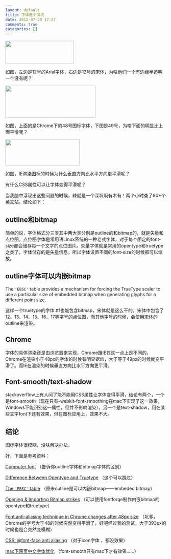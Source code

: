 ```yaml
---
layout: default
title: 字体是个深坑
date: 2012-07-20 17:27
comments: true
categories: []
---
```

<a href="http://yuguo.us/files/2012/07/2.png"><img class="aligncenter size-full wp-image-1282" title="2" src="http://yuguo.us/files/2012/07/2.png" alt="" width="214" height="72" /></a>

如图，左边是12号的Arial字体，右边是12号的宋体，为啥他们一个有边缘半透明一个没有呢？

<a href="http://yuguo.us/files/2012/07/3.png"><img class="aligncenter size-full wp-image-1283" title="3" src="http://yuguo.us/files/2012/07/3.png" alt="" width="283" height="100" /></a>

如图，上面的是Chrome下的48号图标字体，下图是49号，为啥下面的明显比上面平滑呢？

<a href="http://yuguo.us/files/2012/07/4.png"><img class="aligncenter size-full wp-image-1284" title="4" src="http://yuguo.us/files/2012/07/4.png" alt="" width="233" height="82" /></a>

如图，IE渲染图标的时候为什么垂直方向比水平方向更平滑呢？

有什么CSS属性可以让字体变得平滑呢？

当我脑中浮现出这些问题的时候，辣就是一个深坑啊有木有！两个小时查了80+个英文站，结论如下：
<h2>outline和bitmap</h2>
简单的说，字体格式分三类其中两大类分别是outline的和bitmap的，就是矢量和点位图。点位图字体是常用语Linux系统的一种老式字体，对于每个固定的font-size都会储存每一个文字的点位图片。矢量字体就是常用的opentype和truetype之类了，字体储存的是矢量信息，所以字体设置不同的font-size的时候都可以缩放。
<h2>outline字体可以内嵌bitmap</h2>
The <code>'EBSC'</code> table provides a mechanism for forcing the TrueType scaler to use a particular size of embedded bitmap when generating glyphs for a different point size.

这样一个truetype的字体.ttf也能包含bitmap，宋体就是这么干的，宋体中包含了12、13、14、15、16、17等字号的点位图，而其他字号的时候，会使用宋体的outline来渲染。
<h2>Chrome</h2>
字体的具体渲染还是由浏览器来实现，Chrome跟IE在这一点上是不同的，Chrome在渲染小于48px的字体的时候有明显锯齿，大于等于49px的时候就变平滑了。而IE在渲染的时候垂直方向比水平方向更平滑。
<h2>Font-smooth/text-shadow</h2>
stackoverflow上有人问了能不能用CSS属性让字体变得平滑，结论有两个，一个是font-smooth（现在只有-webkit-font-smoothing在mac下实现了这一效果，Windows下能识别这一属性，但并不影响渲染），另一个是text-shadow，用在某些文字font下还有效果，但在图标应用上，效果不大。
<h2>结论</h2>
图标字体很模糊，没啥解决办法。

好，下面是参考资料：

<a href="http://en.wikipedia.org/wiki/Computer_font">Computer font</a> （告诉你outline字体和bitmap字体的区别）

<a href="http://www.differencebetween.net/technology/difference-between-opentype-and-truetype/">Difference Between Opentype and Truetype</a> （这个可以跳过）

<a href="https://developer.apple.com/fonts/ttrefman/rm06/Chap6EBSC.html">The <code>'EBSC'</code> table</a> （原来outline是可以内嵌bitmap——embeded bitmap）

<a href="http://fontforge.sourceforge.net/editexample8.html">Opening &amp; Importing Bitmap strikes</a> （可以使用fontforge制作内嵌bitmap的opentype和truetype）

<a title="Permanent Link to Font anti-aliasing technique in Chrome changes after 48px size" href="http://inodetelic.com/random/font-anti-aliasing-technique-in-chrome-changes-after-48px-size/" rel="bookmark">Font anti-aliasing technique in Chrome changes after 48px size</a> （坑爹，Chrome的字号大于48的时候突然变得平滑了，好吧经过我的测试，大于393px的时候也是会突然变模糊）

<a href="http://stackoverflow.com/questions/3451541/css-font-face-anti-aliasing">CSS: @font-face anti aliasing</a> （对于icon字体 ，都没效果）
<p id="post-13178"><a title="Permanent Link: mac下网页中文字体优化" href="http://www.qianduan.net/mac-the-next-pages-of-chinese-fonts-optimized.html" rel="bookmark">mac下网页中文字体优化</a> （font-smooth只有mac下才有效果……）</p>
